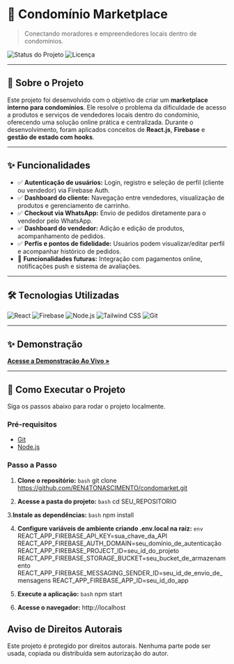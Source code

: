  # 🏢 Condomínio Marketplace

> Conectando moradores e empreendedores locais dentro de condomínios.

![Status do Projeto](https://img.shields.io/badge/status-conclu%C3%ADdo-brightgreen?style=for-the-badge)
![Licença](https://img.shields.io/badge/licença-Todos%20os%20Direitos%20Reservados-red?style=for-the-badge)

---

## 📖 Sobre o Projeto

Este projeto foi desenvolvido com o objetivo de criar um **marketplace interno para condomínios**. Ele resolve o problema da dificuldade de acesso a produtos e serviços de vendedores locais dentro do condomínio, oferecendo uma solução online prática e centralizada. Durante o desenvolvimento, foram aplicados conceitos de **React.js**, **Firebase** e **gestão de estado com hooks**.

---

## ✨ Funcionalidades

- ✅ **Autenticação de usuários:** Login, registro e seleção de perfil (cliente ou vendedor) via Firebase Auth.  
- ✅ **Dashboard do cliente:** Navegação entre vendedores, visualização de produtos e gerenciamento de carrinho.  
- ✅ **Checkout via WhatsApp:** Envio de pedidos diretamente para o vendedor pelo WhatsApp.  
- ✅ **Dashboard do vendedor:** Adição e edição de produtos, acompanhamento de pedidos.  
- ✅ **Perfis e pontos de fidelidade:** Usuários podem visualizar/editar perfil e acompanhar histórico de pedidos.  
- 🚧 **Funcionalidades futuras:** Integração com pagamentos online, notificações push e sistema de avaliações.

---

## 🛠️ Tecnologias Utilizadas

![React](https://img.shields.io/badge/React-%2320232A?style=for-the-badge&logo=react&logoColor=61DAFB)
![Firebase](https://img.shields.io/badge/Firebase-%23039BE5?style=for-the-badge&logo=firebase&logoColor=white)
![Node.js](https://img.shields.io/badge/Node.js-%23339933?style=for-the-badge&logo=nodedotjs&logoColor=white)
![Tailwind CSS](https://img.shields.io/badge/TailwindCSS-%2338B2AC?style=for-the-badge&logo=tailwind-css&logoColor=white)
![Git](https://img.shields.io/badge/Git-%23F05032?style=for-the-badge&logo=git&logoColor=white)

---

## ✨ Demonstração

[**Acesse a Demonstração Ao Vivo »**](LINK_PARA_SEU_DEPLOY)

---

## 🚀 Como Executar o Projeto

Siga os passos abaixo para rodar o projeto localmente.

### Pré-requisitos

- [Git](https://git-scm.com)  
- [Node.js](https://nodejs.org/en/)  

### Passo a Passo

1. **Clone o repositório:**
```bash```
git clone https://github.com/REN4TONASCIMENTO/condomarket.git

2. **Acesse a pasta do projeto:**
```bash```
cd SEU_REPOSITORIO

3.**Instale as dependências:**
```bash```
npm install

4. **Configure variáveis de ambiente criando .env.local na raiz:**
```env```
REACT_APP_FIREBASE_API_KEY=sua_chave_da_API
REACT_APP_FIREBASE_AUTH_DOMAIN=seu_domínio_de_autenticação
REACT_APP_FIREBASE_PROJECT_ID=seu_id_do_projeto
REACT_APP_FIREBASE_STORAGE_BUCKET=seu_bucket_de_armazenamento
REACT_APP_FIREBASE_MESSAGING_SENDER_ID=seu_id_de_envio_de_mensagens
REACT_APP_FIREBASE_APP_ID=seu_id_do_app

5. **Execute a aplicação:**
```bash```
npm start

6. **Acesse o navegador:**
http://localhost

## Aviso de Direitos Autorais

Este projeto é protegido por direitos autorais. Nenhuma parte pode ser usada, copiada ou distribuída sem autorização do autor.

